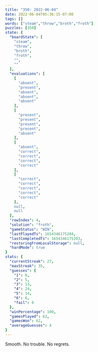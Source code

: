 ```yaml
---
title: "350: 2022-06-04"
date: 2022-06-04T05:36:15-07:00
tags: []
words: ["steam","throw","broth","froth"]
puzzles: [350]
state: {
  "boardState": [
    "steam",
    "throw",
    "broth",
    "froth",
    "",
    ""
  ],
  "evaluations": [
    [
      "absent",
      "present",
      "absent",
      "absent",
      "absent"
    ],
    [
      "present",
      "present",
      "present",
      "present",
      "absent"
    ],
    [
      "absent",
      "correct",
      "correct",
      "correct",
      "correct"
    ],
    [
      "correct",
      "correct",
      "correct",
      "correct",
      "correct"
    ],
    null,
    null
  ],
  "rowIndex": 4,
  "solution": "froth",
  "gameStatus": "WIN",
  "lastPlayedTs": 1654346175204,
  "lastCompletedTs": 1654346175203,
  "restoringFromLocalStorage": null,
  "hardMode": true
}
stats: {
  "currentStreak": 27,
  "maxStreak": 35,
  "guesses": {
    "1": 0,
    "2": 5,
    "3": 13,
    "4": 24,
    "5": 14,
    "6": 6,
    "fail": 0
  },
  "winPercentage": 100,
  "gamesPlayed": 62,
  "gamesWon": 62,
  "averageGuesses": 4
}
---
```


<!-- more -->
Smooth. No trouble. No regrets.
